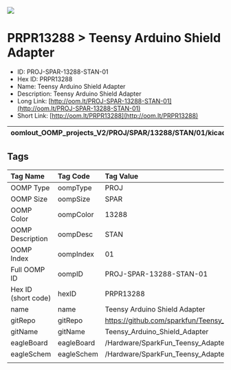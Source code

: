 


  
![][im]
# PRPR13288 > Teensy Arduino Shield Adapter

- ID: PROJ-SPAR-13288-STAN-01
- Hex ID: PRPR13288
- Name: Teensy Arduino Shield Adapter
- Description: Teensy Arduino Shield Adapter
- Long Link: [http://oom.lt/PROJ-SPAR-13288-STAN-01](http://oom.lt/PROJ-SPAR-13288-STAN-01)
- Short Link: [http://oom.lt/PRPR13288](http://oom.lt/PRPR13288)
  

|oomlout_OOMP_projects_V2/PROJ/SPAR/13288/STAN/01/kicadPcb3dFront.png|oomlout_OOMP_projects_V2/PROJ/SPAR/13288/STAN/01/kicadPcb3dBack.png|oomlout_OOMP_projects_V2/PROJ/SPAR/13288/STAN/01/kicadPcb3d.png||
| :---: | :---: | :---: | :---: |

## Tags
  

|Tag Name|Tag Code|Tag Value|
| :--- | :--- | :--- |
|OOMP Type|oompType|PROJ|
|OOMP Size|oompSize|SPAR|
|OOMP Color|oompColor|13288|
|OOMP Description|oompDesc|STAN|
|OOMP Index|oompIndex|01|
|Full OOMP ID|oompID|PROJ-SPAR-13288-STAN-01|
|Hex ID (short code)|hexID|PRPR13288|
|name|name|Teensy Arduino Shield Adapter|
|gitRepo|gitRepo|https://github.com/sparkfun/Teensy_Arduino_Shield_Adapter|
|gitName|gitName|Teensy_Arduino_Shield_Adapter|
|eagleBoard|eagleBoard|/Hardware/SparkFun_Teensy_Adapter.brd|
|eagleSchem|eagleSchem|/Hardware/SparkFun_Teensy_Adapter.sch|
||||



[im]: PROJ/SPAR/13288/STAN/01/kicadPcb3d_450.png
